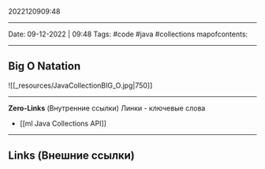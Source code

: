 2022120909:48
___
Date: 09-12-2022 | 09:48
Tags: #code #java #collections 
mapofcontents: 
___
## Big O Natation

![[_resources/JavaCollectionBIG_O.jpg|750]]


-----
**Zero-Links**  (Внутренние ссылки) Линки - ключевые слова
- [[ml Java Collections API]]

------
**Links** (Внешние ссылки)
- 
